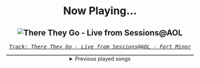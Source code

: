 <div align="center"> 
<h1>Now Playing...</h1>

![There They Go - Live from Sessions@AOL](https://i.scdn.co/image/ab67616d00001e02acc6ae3300d87564021dd2f0)
--
_<samp><a href="https://open.spotify.com/track/082h2rcEw6NxnTPxNbNmxm">Track: There They Go - Live from Sessions@AOL - Fort Minor</a></samp>_

<div style="border: 1px #4B5054 solid"></div>
<details>
  <summary>
    Previous played songs
  </summary>
  <table>
    <thead>
      <tr>
        <th>
          Artist
        </th>
        <th>
          Song
        </th>
        <th>
          Link
        </th>
      </tr>
    </thead>
    <tbody>
      <tr><td>Fort Minor</td><td>There They Go - Live from Sessions@AOL</td><td><a href="https://open.spotify.com/track/082h2rcEw6NxnTPxNbNmxm">https://open.spotify.com/track/082h2rcEw6NxnTPxNbNmxm</a></td></tr><tr><td>Fort Minor</td><td>Right Now (feat. Black Thought & Styles of Beyond)</td><td><a href="https://open.spotify.com/track/5dL0kSGq7V5QQVPac5AkTK">https://open.spotify.com/track/5dL0kSGq7V5QQVPac5AkTK</a></td></tr><tr><td>Fort Minor</td><td>Petrified</td><td><a href="https://open.spotify.com/track/1KPZZTEqnoJGSkUQIV8bIo">https://open.spotify.com/track/1KPZZTEqnoJGSkUQIV8bIo</a></td></tr><tr><td>Fort Minor</td><td>High Road - Live from Sessions@AOL</td><td><a href="https://open.spotify.com/track/4b7bHoHzdwe7VvVf6BVwpR">https://open.spotify.com/track/4b7bHoHzdwe7VvVf6BVwpR</a></td></tr><tr><td>Fort Minor</td><td>Remember the Name (feat. Styles of Beyond)</td><td><a href="https://open.spotify.com/track/7ccC26pJ3aDG81sS4FwdXF">https://open.spotify.com/track/7ccC26pJ3aDG81sS4FwdXF</a></td></tr><tr><td>Ice Nine Kills</td><td>Rainy Day</td><td><a href="https://open.spotify.com/track/3AkCkuC8LuRFEnvyKBQUOg">https://open.spotify.com/track/3AkCkuC8LuRFEnvyKBQUOg</a></td></tr><tr><td>Bad Omens</td><td>ARTIFICIAL SUICIDE</td><td><a href="https://open.spotify.com/track/2Qv8xJzenocwXyGlMU5PaC">https://open.spotify.com/track/2Qv8xJzenocwXyGlMU5PaC</a></td></tr><tr><td>Spiritbox</td><td>Angel Eyes</td><td><a href="https://open.spotify.com/track/1l2AhmjfTTmo5lxTej3XcJ">https://open.spotify.com/track/1l2AhmjfTTmo5lxTej3XcJ</a></td></tr><tr><td>Palisades</td><td>Through Hell</td><td><a href="https://open.spotify.com/track/26HE6AP6CmJDhkyGRYrSht">https://open.spotify.com/track/26HE6AP6CmJDhkyGRYrSht</a></td></tr><tr><td>Ice Nine Kills</td><td>Meat & Greet</td><td><a href="https://open.spotify.com/track/4GxFq0SoA0QOsocHvtHIvL">https://open.spotify.com/track/4GxFq0SoA0QOsocHvtHIvL</a></td></tr><tr><td>Motionless In White</td><td>Werewolf</td><td><a href="https://open.spotify.com/track/1e1rQNYCZToyBDDka1Io34">https://open.spotify.com/track/1e1rQNYCZToyBDDka1Io34</a></td></tr><tr><td>Ice Nine Kills</td><td>Rainy Day</td><td><a href="https://open.spotify.com/track/3AkCkuC8LuRFEnvyKBQUOg">https://open.spotify.com/track/3AkCkuC8LuRFEnvyKBQUOg</a></td></tr><tr><td>Bad Omens</td><td>ARTIFICIAL SUICIDE</td><td><a href="https://open.spotify.com/track/2Qv8xJzenocwXyGlMU5PaC">https://open.spotify.com/track/2Qv8xJzenocwXyGlMU5PaC</a></td></tr><tr><td>Spiritbox</td><td>Angel Eyes</td><td><a href="https://open.spotify.com/track/1l2AhmjfTTmo5lxTej3XcJ">https://open.spotify.com/track/1l2AhmjfTTmo5lxTej3XcJ</a></td></tr><tr><td>Palisades</td><td>Through Hell</td><td><a href="https://open.spotify.com/track/26HE6AP6CmJDhkyGRYrSht">https://open.spotify.com/track/26HE6AP6CmJDhkyGRYrSht</a></td></tr><tr><td>Amon Amarth</td><td>Saxons and Vikings</td><td><a href="https://open.spotify.com/track/3MpcisMq2eMJzmRqvtWgBI">https://open.spotify.com/track/3MpcisMq2eMJzmRqvtWgBI</a></td></tr><tr><td>Amon Amarth</td><td>Saxons and Vikings</td><td><a href="https://open.spotify.com/track/3MpcisMq2eMJzmRqvtWgBI">https://open.spotify.com/track/3MpcisMq2eMJzmRqvtWgBI</a></td></tr><tr><td>Amon Amarth</td><td>Saxons and Vikings</td><td><a href="https://open.spotify.com/track/3MpcisMq2eMJzmRqvtWgBI">https://open.spotify.com/track/3MpcisMq2eMJzmRqvtWgBI</a></td></tr><tr><td>Amon Amarth</td><td>Saxons and Vikings</td><td><a href="https://open.spotify.com/track/3MpcisMq2eMJzmRqvtWgBI">https://open.spotify.com/track/3MpcisMq2eMJzmRqvtWgBI</a></td></tr><tr><td>Amon Amarth</td><td>Saxons and Vikings</td><td><a href="https://open.spotify.com/track/3MpcisMq2eMJzmRqvtWgBI">https://open.spotify.com/track/3MpcisMq2eMJzmRqvtWgBI</a></td></tr>
    </tbody>
  </table>
</details>

</div>
